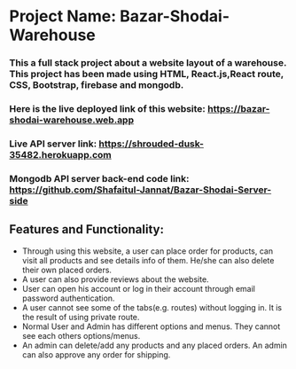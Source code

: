 # Project Name: Bazar-Shodai-Warehouse

### This a full stack project about a website layout of a warehouse. This project has been made using HTML, React.js,React route, CSS, Bootstrap, firebase and mongodb.
### Here is the live deployed link of this website: https://bazar-shodai-warehouse.web.app
### Live API server link: https://shrouded-dusk-35482.herokuapp.com
### Mongodb API server back-end code link: https://github.com/Shafaitul-Jannat/Bazar-Shodai-Server-side

## Features and Functionality:
- Through using this website, a user can place order for products, can visit all products and see details info of them. He/she can also delete their own placed orders.
- A user can also provide reviews about the website.
- User can open his account or log in their account through email password authentication.
- A user cannot see some of the tabs(e.g. routes) without logging in. It is the result of using private route.
- Normal User and Admin has different options and menus. They cannot see each others options/menus.
- An admin can delete/add any products and any placed orders. An admin can also approve any order for shipping.

